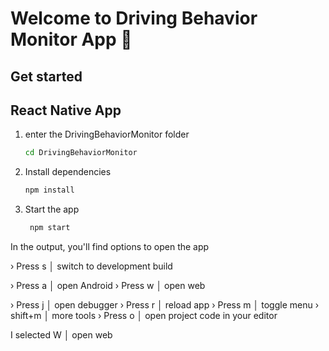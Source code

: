 # Welcome to Driving Behavior Monitor App 👋

## Get started 

## React Native App

1. enter the DrivingBehaviorMonitor folder

   ```bash
   cd DrivingBehaviorMonitor
   ```

2. Install dependencies

   ```bash
   npm install
   ```

3. Start the app

   ```bash
    npm start
   ```

In the output, you'll find options to open the app  

› Press s │ switch to development build

› Press a │ open Android
› Press w │ open web

› Press j │ open debugger
› Press r │ reload app
› Press m │ toggle menu
› shift+m │ more tools
› Press o │ open project code in your editor

I selected W │ open web










